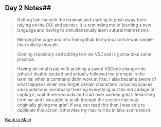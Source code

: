 ## Day 2 Notes##

> Getting familiar with the terminal and starting to push away from relying on the GUI and pointer. It is reminding me of learning a new language and having to simiultaneously learn cutural mannerisms.

> Merging the page and info from github to my local drive was simpler than initially thought.

> Cloning repository and adding to it via VSCode is gonna take some practice.

> Having an intial issue with pushing a saved VSCode change into github I double backed and actually followed the prompts in the terminal when a command didnt work at first. I also became aware of what happens when you forget certain characters including spaces and quotations. eventually freezing everything but the old addage of unplug it, wait three seconds and start over worked great. Restarting terminal and i was able to push through the section that was originially giving me grief. If you can read this then i was able to duplicate this action. otherwise my mac will be in lake sammamish..

[Back to Main](README.md)
